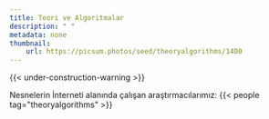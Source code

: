 ```yaml
---
title: Teori ve Algoritmalar
description: " "
metadata: none
thumbnail: 
    url: https://picsum.photos/seed/theoryalgorithms/1400
---
```


{{< under-construction-warning >}}

Nesnelerin İnterneti alanında çalışan araştırmacılarımız:
{{< people tag="theoryalgorithms" >}}
